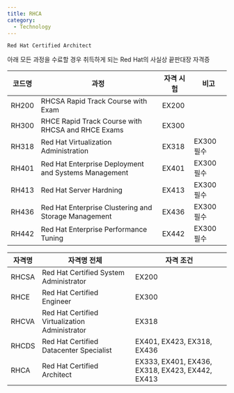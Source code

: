 ```yaml
---
title: RHCA
category:
  - Technology
---
```


`Red Hat Certified Architect`

아래 모든 과정을 수료할 경우 취득하게 되는 Red Hat의 사실상 끝판대장 자격증

|코드명|과정|자격 시험|비고|
|----|---|-------|---|
|RH200|RHCSA Rapid Track Course with Exam|EX200||
|RH300|RHCE Rapid Track Course with RHCSA and RHCE Exams|EX300||
|RH318|Red Hat Virtualization Administration|EX318|EX300 필수|
|RH401|Red Hat Enterprise Deployment and Systems Management|EX401|EX300 필수|
|RH413|Red Hat Server Hardning|EX413|EX300 필수|
|RH436|Red Hat Enterprise Clustering and Storage Management|EX436|EX300 필수|
|RH442|Red Hat Enterprise Performance Tuning|EX442|EX300 필수|

|자격명|자격명 전체|자격 조건|
|----|--------|-------|
|RHCSA|Red Hat Certified System Administrator|EX200|
|RHCE|Red Hat Certified Engineer|EX300|
|RHCVA|Red Hat Certified Virtualization Administrator|EX318|
|RHCDS|Red Hat Certified Datacenter Specialist|EX401, EX423, EX318, EX436|
|RHCA|Red Hat Certified Architect|EX333, EX401, EX436, EX318, EX423, EX442, EX413|

